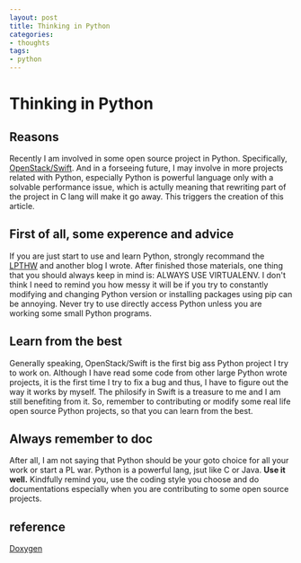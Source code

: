 ```yaml
---
layout: post
title: Thinking in Python
categories: 
- thoughts
tags:
- python
---
```




# Thinking in Python 

## Reasons

Recently I am involved in some open source project in Python. Specifically, [OpenStack/Swift](). And in a forseeing future, I may involve in more projects related with Python, especially Python is powerful language only with a solvable performance issue, which is actully meaning that rewriting part of the project in C lang will make it go away. This triggers the creation of this article.


## First of all, some experence and advice

If you are just start to use and learn Python, strongly recommand the [LPTHW]() and another blog I wrote. After finished those materials, one thing that you should always keep in mind is: ALWAYS USE VIRTUALENV. I don't think I need to remind you how messy it will be if you try to constantly modifying and changing Python version or installing packages using pip  can be annoying. Never try to use directly access Python unless you are working some small Python programs.   

## Learn from the best

Generally speaking, OpenStack/Swift is the first big ass Python project I try to work on. Although I have read some code from other large Python wrote projects, it is the first time I try to fix a bug and thus, I have to figure out the way it works by myself. The philosify in Swift is a treasure to me and I am still benefiting from it. So, remember to contributing or modify some real life open source Python projects, so that you can learn from the best.  

## Always remember to doc

After all, I am not saying that Python should be your goto choice for all your work or start a PL war. Python is a powerful lang, jsut like C or Java. **Use it well.** Kindfully remind you, use the coding style you choose and do documentations especially when you are contributing to some open source projects. 



## reference 
[Doxygen](https://www.stack.nl/~dimitri/doxygen/manual/index.html)
